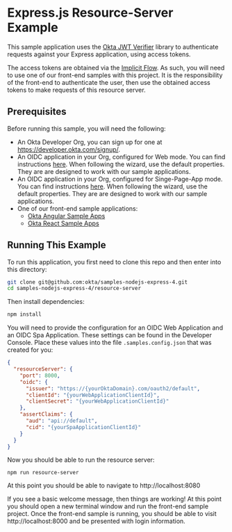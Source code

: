 # Express.js Resource-Server Example

This sample application uses the [Okta JWT Verifier][] library to authenticate requests against your Express application, using access tokens.

The access tokens are obtained via the [Implicit Flow][].  As such, you will need to use one of our front-end samples with this project.  It is the responsibility of the front-end to authenticate the user, then use the obtained access tokens to make requests of this resource server.


## Prerequisites

Before running this sample, you will need the following:

* An Okta Developer Org, you can sign up for one at https://developer.okta.com/signup/.
* An OIDC application in your Org, configured for Web mode. You can find instructions [here][OIDC SPA Setup Instructions].  When following the wizard, use the default properties.  They are are designed to work with our sample applications.
* An OIDC application in your Org, configured for Singe-Page-App mode. You can find instructions [here][OIDC SPA Setup Instructions].  When following the wizard, use the default properties.  They are are designed to work with our sample applications.
* One of our front-end sample applications:
  * [Okta Angular Sample Apps][]
  * [Okta React Sample Apps][]

## Running This Example

To run this application, you first need to clone this repo and then enter into this directory:

```bash
git clone git@github.com:okta/samples-nodejs-express-4.git
cd samples-nodejs-express-4/resource-server
```

Then install dependencies:

```bash
npm install
```

You will need to provide the configuration for an OIDC Web Application and an OIDC Spa Application. These settings can be found in the Developer Console.  Place these values into the file `.samples.config.json` that was created for you:

```json
{
  "resourceServer": {
    "port": 8000,
    "oidc": {
      "issuer": "https://{yourOktaDomain}.com/oauth2/default",
      "clientId": "{yourWebApplicationClientId}",
      "clientSecret": "{yourWebApplicationClientId}"
    },
    "assertClaims": {
      "aud": "api://default",
      "cid": "{yourSpaApplicationClientId}"
    }
  }
}

```

Now you should be able to run the resource server:

```
npm run resource-server
```

At this point you should be able to navigate to http://localhost:8080

If you see a basic welcome message, then things are working!  At this point you should open a new terminal window and run the front-end sample project.  Once the front-end sample is running, you should be able to visit http://localhost:8000 and be presented with login information.

[Okta Angular Sample Apps]: https://github.com/okta/samples-js-angular
[Okta React Sample Apps]: https://github.com/okta/samples-js-react
[Okta JWT Verifier]: https://www.npmjs.com/package/@okta/jwt-verifier
[OIDC SPA Setup Instructions]: https://developer.okta.com/authentication-guide/implementing-authentication/implicit#1-setting-up-your-application

[Implicit Flow]: https://developer.okta.com/authentication-guide/implementing-authentication/implicit

